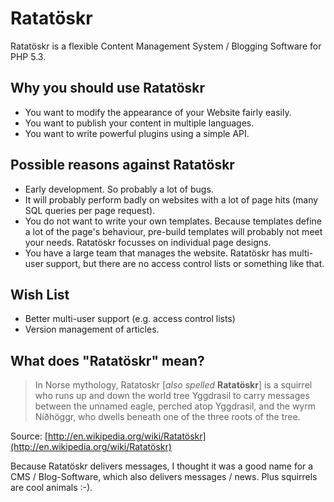 Ratatöskr
=========

Ratatöskr is a flexible Content Management System / Blogging Software for PHP 5.3.

Why you should use Ratatöskr
----------------------------

* You want to modify the appearance of your Website fairly easily.
* You want to publish your content in multiple languages.
* You want to write powerful plugins using a simple API.

Possible reasons against Ratatöskr
----------------------------------

* Early development. So probably a lot of bugs.
* It will probably perform badly on websites with a lot of page hits (many SQL queries per page request).
* You do not want to write your own templates. Because templates define a lot of the page's behaviour, pre-build templates will probably not meet your needs. Ratatöskr focusses on individual page designs.
* You have a large team that manages the website. Ratatöskr has multi-user support, but there are no access control lists or something like that.

Wish List
---------

* Better multi-user support (e.g. access control lists)
* Version management of articles.

What does "Ratatöskr" mean?
---------------------------

> In Norse mythology, Ratatoskr \[*also spelled* **Ratatöskr**\] is a squirrel who runs up and down the world tree Yggdrasil to carry messages between the unnamed eagle, perched atop Yggdrasil, and the wyrm Níðhöggr, who dwells beneath one of the three roots of the tree.

Source: [http://en.wikipedia.org/wiki/Ratatöskr](http://en.wikipedia.org/wiki/Ratatöskr)

Because Ratatöskr delivers messages, I thought it was a good name for a CMS / Blog-Software, which also delivers messages / news. Plus squirrels are cool animals :-).
